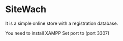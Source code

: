 # SiteWach

It is a simple online store with a registration database.

You need to install XAMPP
Set port to (port 3307)
